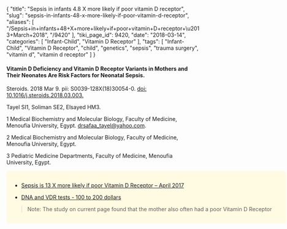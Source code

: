 {
    "title": "Sepsis in infants 4.8 X more likely if poor vitamin D receptor",
    "slug": "sepsis-in-infants-48-x-more-likely-if-poor-vitamin-d-receptor",
    "aliases": [
        "/Sepsis+in+infants+48+X+more+likely+if+poor+vitamin+D+receptor+\u2013+March+2018",
        "/9420"
    ],
    "tiki_page_id": 9420,
    "date": "2018-03-14",
    "categories": [
        "Infant-Child",
        "Vitamin D Receptor"
    ],
    "tags": [
        "Infant-Child",
        "Vitamin D Receptor",
        "child",
        "genetics",
        "sepsis",
        "trauma surgery",
        "vitamin d",
        "vitamin d receptor"
    ]
}


#### Vitamin D Deficiency and Vitamin D Receptor Variants in Mothers and Their Neonates Are Risk Factors for Neonatal Sepsis.

Steroids. 2018 Mar 9. pii: S0039-128X(18)30054-0. [doi: 10.1016/j.steroids.2018.03.003.](https://doi.org/10.1016/j.steroids.2018.03.003.) 

Tayel SI1, Soliman SE2, Elsayed HM3.

1 Medical Biochemistry and Molecular Biology, Faculty of Medicine, Menoufia University, Egypt. drsafaa_tayel@yahoo.com.

2 Medical Biochemistry and Molecular Biology, Faculty of Medicine, Menoufia University, Egypt.

3 Pediatric Medicine Departments, Faculty of Medicine, Menoufia University, Egypt.

<div class="border" style="background-color:#FFFAE2;padding:15px;margin:10px 0;border-radius:5px;width:700px">

* [Sepsis is 13 X more likely if poor Vitamin D Receptor – April 2017](/posts/sepsis-is-13-x-more-likely-if-poor-vitamin-d-receptor)

* [DNA and VDR tests - 100 to 200 dollars](/posts/dna-and-vdr-tests-100-to-200-dollars)

> Note: The study on current page found that the mother also often had a poor Vitamin D Receptor